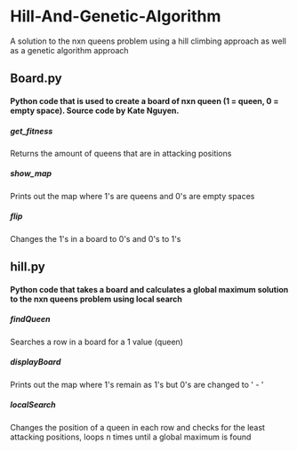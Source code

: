 # Hill-And-Genetic-Algorithm
A solution to the nxn queens problem using a hill climbing approach as well as a genetic algorithm approach
<h2>Board.py</h2>
<h4>Python code that is used to create a board of nxn queen (1 = queen, 0 = empty space). Source code by Kate Nguyen.</h4>
<h5>get_fitness</h5>
<p>Returns the amount of queens that are in attacking positions</p>
<h5>show_map</h5>
<p>Prints out the map where 1's are queens and 0's are empty spaces</p>
<h5>flip</h5>
<p>Changes the 1's in a board to 0's and 0's to 1's</p>
<h2>hill.py</h2>
<h4>Python code that takes a board and calculates a global maximum solution to the nxn queens problem using local search</h4>
<h5>findQueen</h5>
<p>Searches a row in a board for a 1 value (queen)</p>
<h5>displayBoard</h5>
<p>Prints out the map where 1's remain as 1's but 0's are changed to ' - '</p>
<h5>localSearch</h5>
<p>Changes the position of a queen in each row and checks for the least attacking positions, loops n times until a global maximum is found</p>
